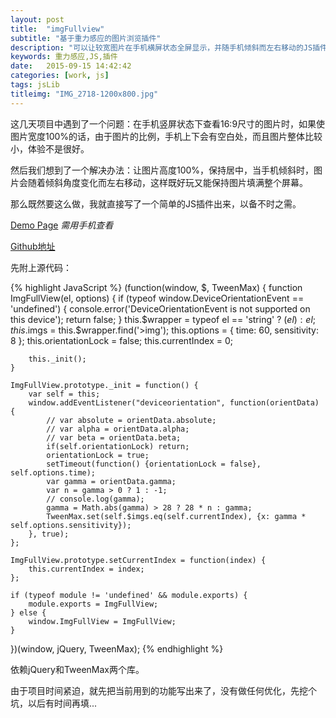 ```yaml
---
layout: post
title:  "imgFullview"
subtitle: "基于重力感应的图片浏览插件"
description: "可以让较宽图片在手机横屏状态全屏显示，并随手机倾斜而左右移动的JS插件"
keywords: 重力感应,JS,插件
date:   2015-09-15 14:42:42
categories: [work, js]
tags: jsLib
titleimg: "IMG_2718-1200x800.jpg"
---
```


这几天项目中遇到了一个问题：在手机竖屏状态下查看16:9尺寸的图片时，如果使图片宽度100%的话，由于图片的比例，手机上下会有空白处，而且图片整体比较小，体验不是很好。

然后我们想到了一个解决办法：让图片高度100%，保持居中，当手机倾斜时，图片会随着倾斜角度变化而左右移动，这样既好玩又能保持图片填满整个屏幕。

那么既然要这么做，我就直接写了一个简单的JS插件出来，以备不时之需。

[Demo Page](/demo/2015-09-15-imgFullview/) *需用手机查看*

[Github地址](https://github.com/BowenZ/imgFullView)

先附上源代码：

{% highlight JavaScript %}
(function(window, $, TweenMax) {
    function ImgFullView(el, options) {
    	if (typeof window.DeviceOrientationEvent == 'undefined') {
    		console.error('DeviceOrientationEvent is not supported on this device');
    		return false;
    	}
        this.$wrapper = typeof el == 'string' ? $(el) : el;
        this.$imgs = this.$wrapper.find('>img');
        this.options = {
        	time: 60,
        	sensitivity: 8
        };
        this.orientationLock = false;
        this.currentIndex = 0;

        this._init();
    }

    ImgFullView.prototype._init = function() {
    	var self = this;
    	window.addEventListener("deviceorientation", function(orientData) {
            // var absolute = orientData.absolute;
            // var alpha = orientData.alpha;
            // var beta = orientData.beta;
            if(self.orientationLock) return;
            orientationLock = true;
            setTimeout(function() {orientationLock = false}, self.options.time);
            var gamma = orientData.gamma;
            var n = gamma > 0 ? 1 : -1;
            // console.log(gamma);
            gamma = Math.abs(gamma) > 28 ? 28 * n : gamma;
            TweenMax.set(self.$imgs.eq(self.currentIndex), {x: gamma * self.options.sensitivity});
        }, true);
    };

    ImgFullView.prototype.setCurrentIndex = function(index) {
    	this.currentIndex = index;
    };

    if (typeof module != 'undefined' && module.exports) {
        module.exports = ImgFullView;
    } else {
        window.ImgFullView = ImgFullView;
    }
})(window, jQuery, TweenMax);
{% endhighlight %}

依赖jQuery和TweenMax两个库。

由于项目时间紧迫，就先把当前用到的功能写出来了，没有做任何优化，先挖个坑，以后有时间再填...